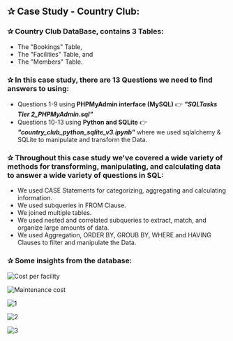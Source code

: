## ✰ Case Study - Country Club:

### ✰ Country Club DataBase, contains 3 Tables: 
   * The "Bookings" Table,
   * The "Facilities" Table, and
   * The "Members" Table.
   
       
### ✰ In this case study, there are 13 Questions we need to find answers to using: 
   * Questions 1-9 using **PHPMyAdmin interface (MySQL)** 👉 ***"SQLTasks Tier 2_PHPMyAdmin.sql"***
   * Questions 10-13 using **Python and SQLite** 👉 ***"country_club_python_sqlite_v3.ipynb"*** where we used sqlalchemy & SQLite to manipulate and transform the Data.
   
### ✰ Throughout this case study we've covered a wide variety of methods for transforming, manipulating, and calculating data to answer a wide variety of questions in SQL: 
   * We used CASE Statements for categorizing, aggregating and calculating information.
   * We used subqueries in FROM Clause.
   * We joined multiple tables.
   * We used nested and correlated subqueries to extract, match, and organize large amounts of data.   
   * We used Aggregation, ORDER BY, GROUB BY, WHERE and HAVING Clauses to filter and manipulate the Data.
   
### ✰ Some insights from the database:

![Cost per facility](https://user-images.githubusercontent.com/67468718/103147177-8bc1a900-4707-11eb-8074-7c4c8abb1b12.JPG)

![Maintenance cost](https://user-images.githubusercontent.com/67468718/103147184-95e3a780-4707-11eb-8f63-ae59c54f35d8.JPG)

   ![1](https://user-images.githubusercontent.com/67468718/103179133-ac8c1a80-483d-11eb-81f3-454fa6091166.JPG)

![2](https://user-images.githubusercontent.com/67468718/103179139-b57cec00-483d-11eb-81fe-90667e0ebc51.JPG)

![3](https://user-images.githubusercontent.com/67468718/103179143-bca3fa00-483d-11eb-8c9f-6eab8ec6e212.JPG)

    

